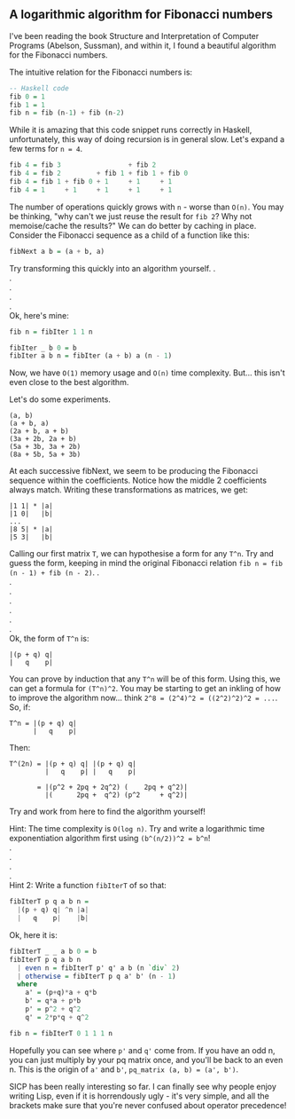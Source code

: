## A logarithmic algorithm for Fibonacci numbers

I've been reading the book Structure and Interpretation of Computer Programs (Abelson, Sussman), and within it, I found a beautiful algorithm for the Fibonacci numbers.

The intuitive relation for the Fibonacci numbers is:
```hs
-- Haskell code
fib 0 = 1
fib 1 = 1
fib n = fib (n-1) + fib (n-2)
```
While it is amazing that this code snippet runs correctly in Haskell, unfortunately, this way of doing recursion is in general slow. Let's expand a few terms for `n = 4`.
```hs
fib 4 = fib 3                 + fib 2
fib 4 = fib 2         + fib 1 + fib 1 + fib 0
fib 4 = fib 1 + fib 0 + 1     + 1     + 1
fib 4 = 1     + 1     + 1     + 1     + 1
```
The number of operations quickly grows with `n` - worse than `O(n)`. You may be thinking, "why can't we just reuse the result for `fib 2`? Why not memoise/cache the results?"
We can do better by caching in place. Consider the Fibonacci sequence as a child of a function like this:
```hs
fibNext a b = (a + b, a)
```
Try transforming this quickly into an algorithm yourself.
.  
.  
.  
.  
.  
Ok, here's mine:
```hs
fib n = fibIter 1 1 n

fibIter _ b 0 = b
fibIter a b n = fibIter (a + b) a (n - 1)
```
Now, we have `O(1)` memory usage and `O(n)` time complexity.
But... this isn't even close to the best algorithm. 

Let's do some experiments.
```
(a, b)
(a + b, a)
(2a + b, a + b)
(3a + 2b, 2a + b)
(5a + 3b, 3a + 2b)
(8a + 5b, 5a + 3b)
```
At each successive fibNext, we seem to be producing the Fibonacci sequence within the coefficients. Notice how the middle 2 coefficients always match. Writing these transformations as matrices, we get:
```
|1 1| * |a|
|1 0|   |b|
...
|8 5| * |a|
|5 3|   |b|
```
Calling our first matrix `T`, we can hypothesise a form for any `T^n`. Try and guess the form, keeping in mind the original Fibonacci relation `fib n = fib (n - 1) + fib (n - 2)`.
.  
.  
.  
.  
.  
.  
.  
Ok, the form of `T^n` is:
```
|(p + q) q|
|   q    p|
```
You can prove by induction that any `T^n` will be of this form. Using this, we can get a formula for `(T^n)^2`. You may be starting to get an inkling of how to improve the algorithm now... think `2^8 = (2^4)^2 = ((2^2)^2)^2 = ...`.
So, if:
```
T^n = |(p + q) q|
      |   q    p|
```
Then:
```
T^(2n) = |(p + q) q| |(p + q) q| 
         |   q    p| |   q    p|
       
       = |(p^2 + 2pq + 2q^2) (    2pq + q^2)|
         |(      2pq +  q^2) (p^2     + q^2)|
```
Try and work from here to find the algorithm yourself!  

Hint: The time complexity is `O(log n)`. Try and write a logarithmic time exponentiation algorithm first using `(b^(n/2))^2 = b^n`!  
.  
.  
.  
.  
Hint 2: Write a function `fibIterT` of so that:
```hs
fibIterT p q a b n =
  |(p + q) q| ^n |a|
  |   q    p|    |b|
```
Ok, here it is:
```hs
fibIterT _ _ a b 0 = b
fibIterT p q a b n
  | even n = fibIterT p' q' a b (n `div` 2)
  | otherwise = fibIterT p q a' b' (n - 1)
  where
    a' = (p+q)*a + q*b
    b' = q*a + p*b
    p' = p^2 + q^2
    q' = 2*p*q + q^2

fib n = fibIterT 0 1 1 1 n
```
Hopefully you can see where `p'` and `q'` come from. If you have an odd n, you can just multiply by your pq matrix once, and you'll be back to an even n. This is the origin of `a'` and `b'`, `pq_matrix (a, b) = (a', b')`.

SICP has been really interesting so far. I can finally see why people enjoy writing Lisp, even if it is horrendously ugly - it's very simple, and all the brackets make sure that you're never confused about operator precedence!